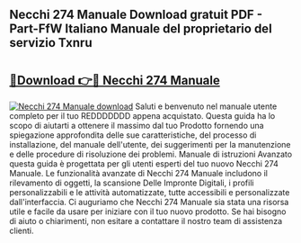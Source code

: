 ## Necchi 274 Manuale Download gratuit PDF - Part-FfW Italiano Manuale del proprietario del servizio Txnru

# <h2><a href="http://dfgi6v.blite.top/?on=Necchi+274+Manuale">🔗Download 👉🔴 Necchi 274 Manuale</a></h2>

[![Necchi 274 Manuale download](https://i.imgur.com/lujVjoI.png)](http://dfgi6v.blite.top/?on=Necchi+274+Manuale)
Saluti e benvenuto nel manuale utente completo per il tuo REDDDDDDD appena acquistato. Questa guida ha lo scopo di aiutarti a ottenere il massimo dal tuo Prodotto fornendo una spiegazione approfondita delle sue caratteristiche, del processo di installazione, del manuale dell'utente, dei suggerimenti per la manutenzione e delle procedure di risoluzione dei problemi. Manuale di istruzioni Avanzato questa guida è progettata per gli utenti esperti del tuo nuovo Necchi 274 Manuale. Le funzionalità avanzate di Necchi 274 Manuale includono il rilevamento di oggetti, la scansione Delle Impronte Digitali, i profili personalizzabili e le attività automatizzate, tutte accessibili e personalizzate dall'interfaccia. Ci auguriamo che Necchi 274 Manuale sia stata una risorsa utile e facile da usare per iniziare con il tuo nuovo prodotto. Se hai bisogno di aiuto o chiarimenti, non esitare a contattare il nostro team di assistenza clienti.
